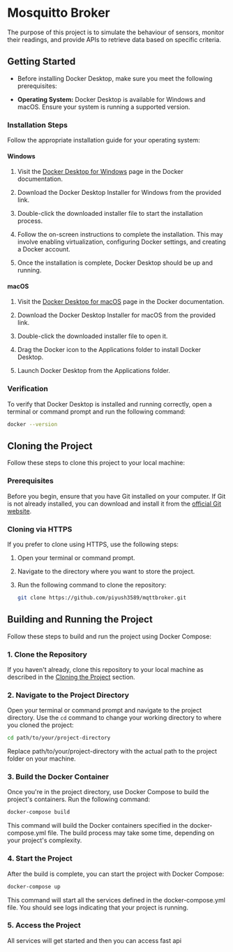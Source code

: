 # Mosquitto Broker 

 The purpose of this project is to simulate the behaviour of sensors, monitor their readings, and provide APIs to retrieve data based on specific criteria.

## Getting Started
  - Before installing Docker Desktop, make sure you meet the following prerequisites:

- **Operating System:** Docker Desktop is available for Windows and macOS. Ensure your system is running a supported version.

### Installation Steps

Follow the appropriate installation guide for your operating system:

#### Windows

1. Visit the [Docker Desktop for Windows](https://docs.docker.com/desktop/install/windows-install/) page in the Docker documentation.

2. Download the Docker Desktop Installer for Windows from the provided link.

3. Double-click the downloaded installer file to start the installation process.

4. Follow the on-screen instructions to complete the installation. This may involve enabling virtualization, configuring Docker settings, and creating a Docker account.

5. Once the installation is complete, Docker Desktop should be up and running.

#### macOS

1. Visit the [Docker Desktop for macOS](https://docs.docker.com/desktop/install/mac-install/) page in the Docker documentation.

2. Download the Docker Desktop Installer for macOS from the provided link.

3. Double-click the downloaded installer file to open it.

4. Drag the Docker icon to the Applications folder to install Docker Desktop.

5. Launch Docker Desktop from the Applications folder.

### Verification

To verify that Docker Desktop is installed and running correctly, open a terminal or command prompt and run the following command:

```bash
docker --version
```

## Cloning the Project

Follow these steps to clone this project to your local machine:

### Prerequisites

Before you begin, ensure that you have Git installed on your computer. If Git is not already installed, you can download and install it from the [official Git website](https://git-scm.com/).

### Cloning via HTTPS

If you prefer to clone using HTTPS, use the following steps:

1. Open your terminal or command prompt.

2. Navigate to the directory where you want to store the project.

3. Run the following command to clone the repository:

   ```bash
   git clone https://github.com/piyush3589/mqttbroker.git
   ```


## Building and Running the Project

Follow these steps to build and run the project using Docker Compose:

### 1. Clone the Repository

If you haven't already, clone this repository to your local machine as described in the [Cloning the Project](#cloning-the-project) section.

### 2. Navigate to the Project Directory

Open your terminal or command prompt and navigate to the project directory. Use the `cd` command to change your working directory to where you cloned the project:

```bash
cd path/to/your/project-directory
```

Replace path/to/your/project-directory with the actual path to the project folder on your machine.
### 3. Build the Docker Container

Once you're in the project directory, use Docker Compose to build the project's containers. Run the following command:

```bash
docker-compose build
```

This command will build the Docker containers specified in the docker-compose.yml file. The build process may take some time, depending on your project's complexity.
### 4. Start the Project

After the build is complete, you can start the project with Docker Compose:

```bash
docker-compose up
```

This command will start all the services defined in the docker-compose.yml file. You should see logs indicating that your project is running.
### 5. Access the Project
All services will get started and then you can access fast api














